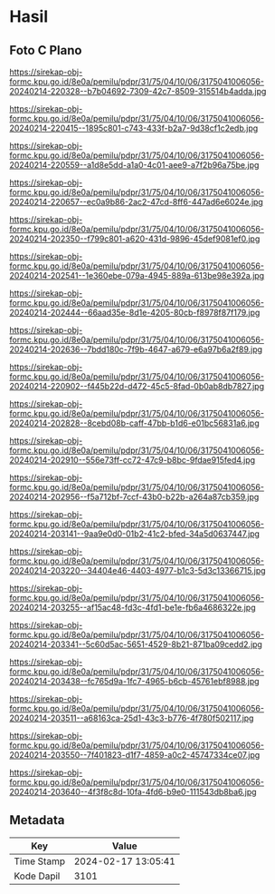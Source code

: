 # Hasil

## Foto C Plano

https://sirekap-obj-formc.kpu.go.id/8e0a/pemilu/pdpr/31/75/04/10/06/3175041006056-20240214-220328--b7b04692-7309-42c7-8509-315514b4adda.jpg

https://sirekap-obj-formc.kpu.go.id/8e0a/pemilu/pdpr/31/75/04/10/06/3175041006056-20240214-220415--1895c801-c743-433f-b2a7-9d38cf1c2edb.jpg

https://sirekap-obj-formc.kpu.go.id/8e0a/pemilu/pdpr/31/75/04/10/06/3175041006056-20240214-220559--a1d8e5dd-a1a0-4c01-aee9-a7f2b96a75be.jpg

https://sirekap-obj-formc.kpu.go.id/8e0a/pemilu/pdpr/31/75/04/10/06/3175041006056-20240214-220657--ec0a9b86-2ac2-47cd-8ff6-447ad6e6024e.jpg

https://sirekap-obj-formc.kpu.go.id/8e0a/pemilu/pdpr/31/75/04/10/06/3175041006056-20240214-202350--f799c801-a620-431d-9896-45def9081ef0.jpg

https://sirekap-obj-formc.kpu.go.id/8e0a/pemilu/pdpr/31/75/04/10/06/3175041006056-20240214-202541--1e360ebe-079a-4945-889a-613be98e392a.jpg

https://sirekap-obj-formc.kpu.go.id/8e0a/pemilu/pdpr/31/75/04/10/06/3175041006056-20240214-202444--66aad35e-8d1e-4205-80cb-f8978f87f179.jpg

https://sirekap-obj-formc.kpu.go.id/8e0a/pemilu/pdpr/31/75/04/10/06/3175041006056-20240214-202636--7bdd180c-7f9b-4647-a679-e6a97b6a2f89.jpg

https://sirekap-obj-formc.kpu.go.id/8e0a/pemilu/pdpr/31/75/04/10/06/3175041006056-20240214-220902--f445b22d-d472-45c5-8fad-0b0ab8db7827.jpg

https://sirekap-obj-formc.kpu.go.id/8e0a/pemilu/pdpr/31/75/04/10/06/3175041006056-20240214-202828--8cebd08b-caff-47bb-b1d6-e01bc56831a6.jpg

https://sirekap-obj-formc.kpu.go.id/8e0a/pemilu/pdpr/31/75/04/10/06/3175041006056-20240214-202910--556e73ff-cc72-47c9-b8bc-9fdae915fed4.jpg

https://sirekap-obj-formc.kpu.go.id/8e0a/pemilu/pdpr/31/75/04/10/06/3175041006056-20240214-202956--f5a712bf-7ccf-43b0-b22b-a264a87cb359.jpg

https://sirekap-obj-formc.kpu.go.id/8e0a/pemilu/pdpr/31/75/04/10/06/3175041006056-20240214-203141--9aa9e0d0-01b2-41c2-bfed-34a5d0637447.jpg

https://sirekap-obj-formc.kpu.go.id/8e0a/pemilu/pdpr/31/75/04/10/06/3175041006056-20240214-203220--34404e46-4403-4977-b1c3-5d3c13366715.jpg

https://sirekap-obj-formc.kpu.go.id/8e0a/pemilu/pdpr/31/75/04/10/06/3175041006056-20240214-203255--af15ac48-fd3c-4fd1-be1e-fb6a4686322e.jpg

https://sirekap-obj-formc.kpu.go.id/8e0a/pemilu/pdpr/31/75/04/10/06/3175041006056-20240214-203341--5c60d5ac-5651-4529-8b21-871ba09cedd2.jpg

https://sirekap-obj-formc.kpu.go.id/8e0a/pemilu/pdpr/31/75/04/10/06/3175041006056-20240214-203438--fc765d9a-1fc7-4965-b6cb-45761ebf8988.jpg

https://sirekap-obj-formc.kpu.go.id/8e0a/pemilu/pdpr/31/75/04/10/06/3175041006056-20240214-203511--a68163ca-25d1-43c3-b776-4f780f502117.jpg

https://sirekap-obj-formc.kpu.go.id/8e0a/pemilu/pdpr/31/75/04/10/06/3175041006056-20240214-203550--7f401823-d1f7-4859-a0c2-45747334ce07.jpg

https://sirekap-obj-formc.kpu.go.id/8e0a/pemilu/pdpr/31/75/04/10/06/3175041006056-20240214-203640--4f3f8c8d-10fa-4fd6-b9e0-111543db8ba6.jpg


## Metadata

| Key        | Value               |
| ---------- | ------------------- |
| Time Stamp | 2024-02-17 13:05:41 |
| Kode Dapil | 3101                |



